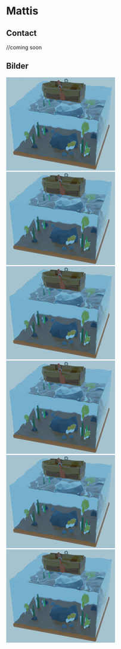 # Mattis

## Contact

//coming soon

## Bilder

[![Error](https://raw.githubusercontent.com/niclasGawor/mattis.github.io/master/boatOnWater1resulutionsmall.png)](https://raw.githubusercontent.com/niclasGawor/mattis.github.io/master/boatOnWater1resulutionsmall.png) [![Error](https://raw.githubusercontent.com/niclasGawor/mattis.github.io/master/boatOnWater1resulutionsmall.png)](https://raw.githubusercontent.com/niclasGawor/mattis.github.io/master/boatOnWater1resulutionsmall.png)[![Error](https://raw.githubusercontent.com/niclasGawor/mattis.github.io/master/boatOnWater1resulutionsmall.png)](https://raw.githubusercontent.com/niclasGawor/mattis.github.io/master/boatOnWater1resulutionsmall.png)[![Error](https://raw.githubusercontent.com/niclasGawor/mattis.github.io/master/boatOnWater1resulutionsmall.png)](https://raw.githubusercontent.com/niclasGawor/mattis.github.io/master/boatOnWater1resulutionsmall.png)[![Error](https://raw.githubusercontent.com/niclasGawor/mattis.github.io/master/boatOnWater1resulutionsmall.png)](https://raw.githubusercontent.com/niclasGawor/mattis.github.io/master/boatOnWater1resulutionsmall.png)[![Error](https://raw.githubusercontent.com/niclasGawor/mattis.github.io/master/boatOnWater1resulutionsmall.png)](https://raw.githubusercontent.com/niclasGawor/mattis.github.io/master/boatOnWater1resulutionsmall.png)
